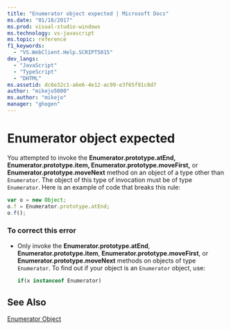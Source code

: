```yaml
---
title: "Enumerator object expected | Microsoft Docs"
ms.date: "01/18/2017"
ms.prod: visual-studio-windows
ms.technology: vs-javascript
ms.topic: reference
f1_keywords: 
  - "VS.WebClient.Help.SCRIPT5015"
dev_langs: 
  - "JavaScript"
  - "TypeScript"
  - "DHTML"
ms.assetid: dc6e32c1-a6e6-4e12-ac99-e3f65f91c8d7
author: "mikejo5000"
ms.author: "mikejo"
manager: "ghogen"
---
```

# Enumerator object expected
You attempted to invoke the **Enumerator.prototype.atEnd, Enumerator.prototype.item, Enumerator.prototype.moveFirst,** or **Enumerator.prototype.moveNext** method on an object of a type other than `Enumerator`. The object of this type of invocation must be of type `Enumerator`. Here is an example of code that breaks this rule:  
  
```JavaScript  
var o = new Object;  
o.f = Enumerator.prototype.atEnd;  
o.f();  
```  
  
### To correct this error  
  
- Only invoke the **Enumerator.prototype.atEnd**, **Enumerator.prototype.item**, **Enumerator.prototype.moveFirst**, or **Enumerator.prototype.moveNext** methods on objects of type `Enumerator`. To find out if your object is an `Enumerator` object, use:  
  
    ```js
    if(x instanceof Enumerator)  
    ```  
  
## See Also  
 [Enumerator Object](../../javascript/reference/enumerator-object-javascript.md)